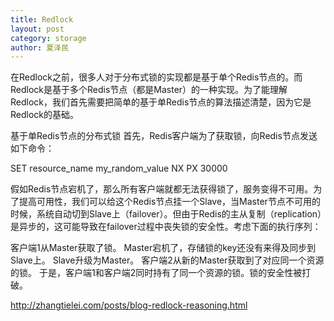 ```yaml
---
title: Redlock
layout: post
category: storage
author: 夏泽民
---
```

在Redlock之前，很多人对于分布式锁的实现都是基于单个Redis节点的。而Redlock是基于多个Redis节点（都是Master）的一种实现。为了能理解Redlock，我们首先需要把简单的基于单Redis节点的算法描述清楚，因为它是Redlock的基础。

基于单Redis节点的分布式锁
首先，Redis客户端为了获取锁，向Redis节点发送如下命令：

SET resource_name my_random_value NX PX 30000

<!-- more -->
假如Redis节点宕机了，那么所有客户端就都无法获得锁了，服务变得不可用。为了提高可用性，我们可以给这个Redis节点挂一个Slave，当Master节点不可用的时候，系统自动切到Slave上（failover）。但由于Redis的主从复制（replication）是异步的，这可能导致在failover过程中丧失锁的安全性。考虑下面的执行序列：

客户端1从Master获取了锁。
Master宕机了，存储锁的key还没有来得及同步到Slave上。
Slave升级为Master。
客户端2从新的Master获取到了对应同一个资源的锁。
于是，客户端1和客户端2同时持有了同一个资源的锁。锁的安全性被打破。

http://zhangtielei.com/posts/blog-redlock-reasoning.html